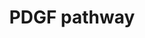 ---
annotations:
- type: Pathway Ontology
  value: platelet-derived growth factor signaling pathway
- type: Disease Ontology
  value: cancer
- type: Pathway Ontology
  value: Jak-Stat signaling pathway
authors:
- Mkutmon
- Egonw
- Ryanmiller
- Ddigles
- MaintBot
- Eweitz
description: PDGF belongs to the PDGF/VEGF (vascular endothelial growth factor) family,
  which is characterized by eight strictly conserved cysteine residues with similar
  spacing in between (Joukov et al., 1997; Heldin and Westermark, 1999). The A-, B-,
  C-, and D-chain genes of PDGF are localized to the chromosomes 7p22, 22q13, 4q31,
  and 11q22, respectively, and their expression is independently regulated. Two forms
  of the PDGF A-chain, containing 196 and 211 amino acid residues resulting from differential
  splicing of the transcript, are synthesized, dimerized, proteolytically processed
  in the Nterminus, and secreted from the cell as a ~30 kDa dimer. The PDGF B chain
  encoding 241 amino acid residues is dimerized, processed by additional proteolysis,
  and secreted as a 24 kDa dimer. The homodimers PDGF AA, BB, and the heterodimer
  AB contain three intrachain disulfide bonds made between the 1st
last-edited: 2021-05-21
organisms:
- Bos taurus
redirect_from:
- /index.php/Pathway:WP3200
- /instance/WP3200
schema-jsonld:
- '@context': https://schema.org/
  '@id': https://wikipathways.github.io/pathways/WP3200.html
  '@type': Dataset
  creator:
    '@type': Organization
    name: WikiPathways
  description: PDGF belongs to the PDGF/VEGF (vascular endothelial growth factor)
    family, which is characterized by eight strictly conserved cysteine residues with
    similar spacing in between (Joukov et al., 1997; Heldin and Westermark, 1999).
    The A-, B-, C-, and D-chain genes of PDGF are localized to the chromosomes 7p22,
    22q13, 4q31, and 11q22, respectively, and their expression is independently regulated.
    Two forms of the PDGF A-chain, containing 196 and 211 amino acid residues resulting
    from differential splicing of the transcript, are synthesized, dimerized, proteolytically
    processed in the Nterminus, and secreted from the cell as a ~30 kDa dimer. The
    PDGF B chain encoding 241 amino acid residues is dimerized, processed by additional
    proteolysis, and secreted as a 24 kDa dimer. The homodimers PDGF AA, BB, and the
    heterodimer AB contain three intrachain disulfide bonds made between the 1st
  keywords:
  - (cAMP)
  - ARFIP2
  - NFkB
  - Cell proliferation
  - x
  - PTPN11
  - PIP2[4',5']
  - and Adhesion
  - Pathway
  - GRB2
  - MAP2K4
  - Degradation
  - STAT3
  - SRF
  - PDGFA
  - HRAS
  - SHC1
  - DAG
  - Ca
  - (PGI2)
  - MAP3K1
  - STAT1
  - Ca2+
  - ELK1
  - MAP2K1
  - IP3
  - Cell Migration
  - (containing arachidonic acid)
  - Formation
  - JAK1
  - c
  - CDC42
  - PLA2G4A
  - JUN
  - l
  - FOS
  - RAF1
  - SRC
  - Na
  - MAPK8
  - Cyclic AMP
  - Filopodia
  - e
  - r
  - Stress Fibers
  - NFKBIA
  - a
  - RASA1
  - TIAM1
  - PDGFRB
  - PLCG1
  - VAV1
  - H+
  - Na+/H+
  - SOS1
  - '[Ca2+]i'
  - CHUK
  - VAV2
  - MT-CO2
  - Actin,
  - Arachidonic acid
  - h
  - n
  - Prostaglandin I2
  - MAPK1
  - Phospholipid
  - MAPK3
  - g
  - PIK3R1
  - PAK1
  - PDGFB
  - Akt
  - Lamellipodia
  - WASL
  - RAC1
  - RHOA
  license: CC0
  name: PDGF pathway
seo: CreativeWork
title: PDGF pathway
wpid: WP3200
---